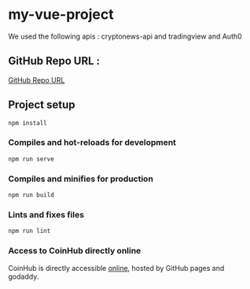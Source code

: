 # my-vue-project
We used the following apis :
cryptonews-api and tradingview and Auth0

## GitHub Repo URL :

[GitHub Repo URL](https://github.com/heqqqqx/CoinHub-VueProject.git)

## Project setup
```
npm install
```

### Compiles and hot-reloads for development
```
npm run serve
```

### Compiles and minifies for production
```
npm run build
```

### Lints and fixes files
```
npm run lint
```

### Access to CoinHub directly online

CoinHub is directly accessible [online](https://thecoinhub.xyz), hosted by GitHub pages and godaddy.
